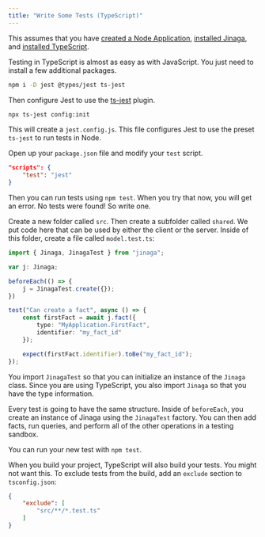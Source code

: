 ```yaml
---
title: "Write Some Tests (TypeScript)"
---
```


This assumes that you have [created a Node Application](../../setup-steps/create-node-app/), [installed Jinaga](../../setup-steps/install-jinaga/), and [installed TypeScript](../../setup-steps/install-typescript/).

Testing in TypeScript is almost as easy as with JavaScript.
You just need to install a few additional packages.

```bash
npm i -D jest @types/jest ts-jest
```

Then configure Jest to use the [ts-jest](https://www.npmjs.com/package/ts-jest) plugin.

```bash
npx ts-jest config:init
```

This will create a `jest.config.js`.
This file configures Jest to use the preset `ts-jest` to run tests in Node.

Open up your `package.json` file and modify your `test` script.

```json
"scripts": {
    "test": "jest"
}
```

Then you can run tests using `npm test`.
When you try that now, you will get an error.
No tests were found!
So write one.

Create a new folder called `src`.
Then create a subfolder called `shared`.
We put code here that can be used by either the client or the server.
Inside of this folder, create a file called `model.test.ts`:

```typescript
import { Jinaga, JinagaTest } from "jinaga";

var j: Jinaga;

beforeEach(() => {
    j = JinagaTest.create({});
})

test("Can create a fact", async () => {
    const firstFact = await j.fact({
        type: "MyApplication.FirstFact",
        identifier: "my_fact_id"
    });

    expect(firstFact.identifier).toBe("my_fact_id");
});
```

You import `JinagaTest` so that you can initialize an instance of the `Jinaga` class.
Since you are using TypeScript, you also import `Jinaga` so that you have the type information.

Every test is going to have the same structure.
Inside of `beforeEach`, you create an instance of Jinaga using the `JinagaTest` factory.
You can then add facts, run queries, and perform all of the other operations in a testing sandbox.

You can run your new test with `npm test`.

When you build your project, TypeScript will also build your tests.
You might not want this.
To exclude tests from the build, add an `exclude` section to `tsconfig.json`:

```json
{
    "exclude": [
        "src/**/*.test.ts"
    ]
}
```